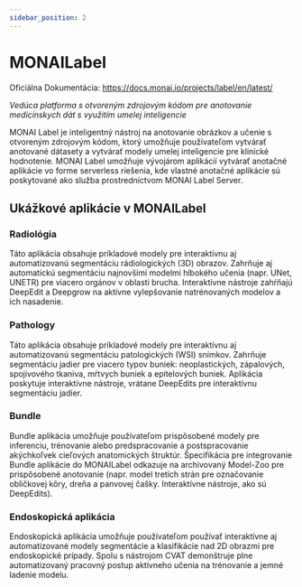 ```yaml
---
sidebar_position: 2
---
```


# MONAILabel

Oficiálna Dokumentácia: <https://docs.monai.io/projects/label/en/latest/>

_Vedúca platforma s otvoreným zdrojovým kódom pre anotovanie medicínskych dát s využitím umelej inteligencie_

MONAI Label je inteligentný nástroj na anotovanie obrázkov a učenie s otvoreným zdrojovým kódom, ktorý umožňuje používateľom vytvárať anotované dátasety a vytvárať modely umelej inteligencie pre klinické hodnotenie. MONAI Label umožňuje vývojárom aplikácií vytvárať anotačné aplikácie vo forme serverless riešenia, kde vlastné anotačné aplikácie sú poskytované ako služba prostredníctvom MONAI Label Server.

## Ukážkové aplikácie v MONAILabel

### Radiológia

Táto aplikácia obsahuje príkladové modely pre interaktívnu aj automatizovanú segmentáciu rádiologických (3D) obrazov. Zahrňuje aj automatickú segmentáciu najnovšími modelmi hlbokého učenia (napr. UNet, UNETR) pre viacero orgánov v oblasti brucha. Interaktívne nástroje zahŕňajú DeepEdit a Deepgrow na aktívne vylepšovanie natrénovaných modelov a ich nasadenie.

### Pathology

Táto aplikácia obsahuje príkladové modely pre interaktívnu aj automatizovanú segmentáciu patologických (WSI) snímkov. Zahrňuje segmentáciu jadier pre viacero typov buniek: neoplastických, zápalových, spojivového tkaniva, mŕtvych buniek a epitelových buniek. Aplikácia poskytuje interaktívne nástroje, vrátane DeepEdits pre interaktívnu segmentáciu jadier.

### Bundle

Bundle aplikácia umožňuje používateľom prispôsobené modely pre inferenciu, trénovanie alebo predspracovanie a postspracovanie akýchkoľvek cieľových anatomických štruktúr. Špecifikácia pre integrovanie Bundle aplikácie do MONAILabel odkazuje na archivovaný Model-Zoo pre prispôsobené anotovanie (napr. model tretích strán pre označovanie obličkovej kôry, dreňa a panvovej čašky. Interaktívne nástroje, ako sú DeepEdits).

### Endoskopická aplikácia

Endoskopická aplikácia umožňuje používateľom používať interaktívne aj automatizované modely segmentácie a klasifikácie nad 2D obrazmi pre endoskopické prípady. Spolu s nástrojom CVAT demonštruje plne automatizovaný pracovný postup aktívneho učenia na trénovanie a jemné ladenie modelu.
